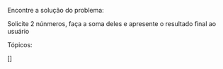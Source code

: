   Encontre a solução do problema:

  Solicite 2 núnmeros, faça a soma deles e apresente o resultado final ao usuário

 Tópicos:

 [] 
